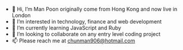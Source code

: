 - 👋 Hi, I’m Man Poon originally come from Hong Kong and now live in London
- 👀 I’m interested in technology, finance and web development
- 🌱 I’m currently learning JavaScript and Ruby
- 💞️ I’m looking to collaborate on any entry level coding project
- 📫 Please reach me at chunman906@hotmail.com

<!---
chunman906/chunman906 is a ✨ special ✨ repository because its `README.md` (this file) appears on your GitHub profile.
You can click the Preview link to take a look at your changes.
--->
